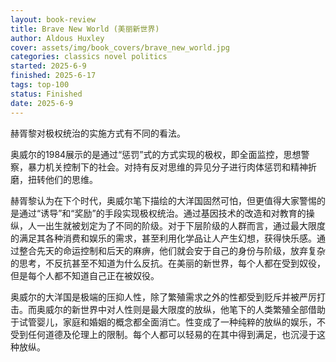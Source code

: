 ```yaml
---
layout: book-review
title: Brave New World (美丽新世界)
author: Aldous Huxley
cover: assets/img/book_covers/brave_new_world.jpg
categories: classics novel politics
started: 2025-6-9
finished: 2025-6-17
tags: top-100
status: Finished
date: 2025-6-9
---
```


赫胥黎对极权统治的实施方式有不同的看法。 

奥威尔的1984展示的是通过“惩罚”式的方式实现的极权，即全面监控，思想警察，暴力机关控制下的社会。对持有反对思维的异见分子进行肉体惩罚和精神折磨，扭转他们的思维。 

赫胥黎认为在下个时代，奥威尔笔下描绘的大洋国固然可怕，但更值得大家警惕的是通过“诱导”和“奖励”的手段实现极权统治。通过基因技术的改造和对教育的操纵，人一出生就被划定为了不同的阶级。对于下层阶级的人群而言，通过最大限度的满足其各种消费和娱乐的需求，甚至利用化学品让人产生幻想，获得快乐感。通过整合先天的命运控制和后天的麻痹，他们就会安于自己的身份与阶级，放弃复杂的思考，不反抗甚至不知道为什么反抗。在美丽的新世界，每个人都在受到奴役，但是每个人都不知道自己正在被奴役。 

奥威尔的大洋国是极端的压抑人性，除了繁殖需求之外的性都受到贬斥并被严厉打击。而奥威尔的新世界中对人性则是最大限度的放纵，他笔下的人类繁殖全部借助于试管婴儿，家庭和婚姻的概念都全面消亡。性变成了一种纯粹的放纵的娱乐，不受到任何道德及伦理上的限制。每个人都可以轻易的在其中得到满足，也沉浸于这种放纵。 

